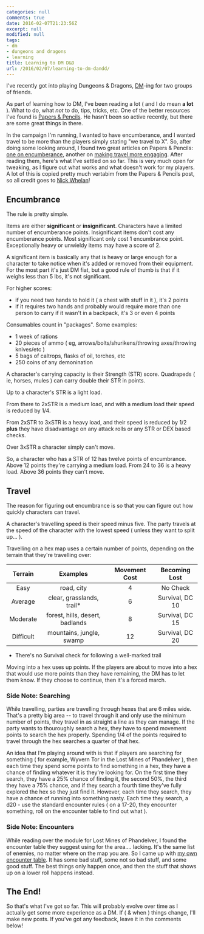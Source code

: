 ```yaml
---
categories: null
comments: true
date: 2016-02-07T21:23:56Z
excerpt: null
modified: null
tags:
- dm
- dungeons and dragons
- learning
title: Learning to DM D&D
url: /2016/02/07/learning-to-dm-dandd/
---
```


I've recently got into playing Dungeons & Dragons, [DM](https://en.wikipedia.org/wiki/Dungeon_Master)-ing for two groups of friends.

As part of learning how to DM, I've been reading a lot ( and I do mean **a lot** ). What to do, what *not* to do, tips, tricks, etc. One of the better resources I've found is [Papers & Pencils](http://www.paperspencils.com/). He hasn't been so active recently, but there are some great things in there.

In the campaign I'm running, I wanted to have encumberance, and I wanted travel to be more than the players simply stating "we travel to X". So, after doing some looking around, I found two great articles on Papers & Pencils: [one on encumberance](http://www.paperspencils.com/2012/03/18/making-encumbrance-work/), another on [making travel more engaging](http://www.paperspencils.com/2012/03/05/making-travel-more-engaging/). After reading them, here's what I've settled on so far. This is very much open for tweaking, as I figure out what works and what doesn't work for my players. A lot of this is copied pretty much vertabim from the Papers & Pencils post, so all credit goes to [Nick Whelan](http://www.paperspencils.com)!

## Encumbrance

The rule is pretty simple.

Items are either **significant** or **insignificant**. Characters have a limited number of encumberance points. Insignificant items don't cost any encumberance points. Most significant only cost 1 encumbrance point. Exceptionally heavy or unwieldy items may have a score of 2.

A significant item is basically any that is heavy or large enough for a character to take notice when it's added or removed from their equipment. For the most part it's just DM fiat, but a good rule of thumb is that if it weighs less than 5 lbs, it's not significant.

For higher scores:

* if you need two hands to hold it ( a chest with stuff in it ), it's 2 points
* if it requires two hands and probably would require more than one person to carry if it wasn't in a backpack, it's 3 or even 4 points

Consumables count in "packages". Some examples:

* 1 week of rations
* 20 pieces of ammo ( eg, arrows/bolts/shurikens/throwing axes/throwing knives/etc )
* 5 bags of caltrops, flasks of oil, torches, etc
* 250 coins of any demonination

A character's carrying capacity is their Strength (STR) score. Quadrapeds ( ie, horses, mules ) can carry double their STR in points.

Up to a character's STR is a light load.

From there to 2xSTR is a medium load, and with a medium load their speed is reduced by 1/4.

From 2xSTR to 3xSTR is a heavy load, and their speed is reduced by 1/2 **plus** they have disadvantage on any attack rolls or any STR or DEX based checks.

Over 3xSTR a character simply can't move.

So, a character who has a STR of 12 has twelve points of encumbrance. Above 12 points they're carrying a medium load. From 24 to 36 is a heavy load. Above 36 points they can't move.

## Travel

The reason for figuring out encumbrance is so that you can figure out how quickly characters can travel.

A character's travelling speed is their speed minus five. The party travels at the speed of the character with the lowest speed ( unless they want to split up... ).

Travelling on a hex map uses a certain number of points, depending on the terrain that they're travelling over:

| **Terrain** | **Examples** | **Movement Cost** | **Becoming Lost** |
| :-------: | :--------: | :-------------: | :-------------: |
| Easy    | road, city    |       4       |  No Check     |
| Average | clear, grasslands, trail* | 6 | Survival, DC 10 |
| Moderate | forest, hills, desert, badlands | 8 | Survival, DC 15 |
| Difficult | mountains, jungle, swamp | 12 | Survival, DC 20 |

* There's no Survival check for following a well-marked trail

Moving into a hex uses up points. If the players are about to move into a hex that would use more points than they have remaining, the DM has to let them know. If they choose to continue, then it's a forced march.

### Side Note: Searching

While travelling, parties are travelling through hexes that are 6 miles wide. That's a pretty big area -- to travel through it and only use the minimum number of points, they travel in as straight a line as they can manage. If the party wants to thouroughly search a hex, they have to spend movement points to search the hex properly. Spending 1/4 of the points required to travel through the hex searches a quarter of that hex.

An idea that I'm playing around with is that if players are searching for something ( for example, Wyvern Tor in the Lost Mines of Phandelver ), then each time they spend some points to find something in a hex, they have a chance of finding whatever it is they're looking for. On the first time they search, they have a 25% chance of finding it, the second 50%, the third they have a 75% chance, and if they search a fourth time they've fully explored the hex so they just find it. However, each time they search, they have a chance of running into something nasty. Each time they search, a d20 - use the standard encounter rules ( on a 17-20, they encounter something, roll on the encounter table to find out what ).

### Side Note: Encounters

While reading over the module for Lost Mines of Phandelver, I found the encounter table they suggest using for the area.... lacking. It's the same list of enemies, no matter where on the map you are. So I came up with [my own encounter table](https://docs.google.com/spreadsheets/d/1ZoCp9LFpINMSAp2kAEmelnzzJu4wDpgfCLvTttRWCVw/edit?usp=sharing). It has some bad stuff, some not so bad stuff, and some good stuff. The best things only happen once, and then the stuff that shows up on a lower roll happens instead.


## The End!

So that's what I've got so far. This will probably evolve over time as I actually get some more experience as a DM. If ( & when ) things change, I'll make new posts. If you've got any feedback, leave it in the comments below!
